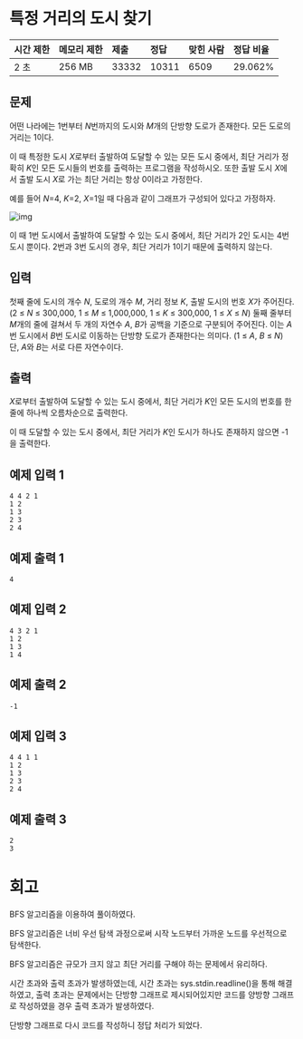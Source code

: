 # 특정 거리의 도시 찾기

| 시간 제한 | 메모리 제한 | 제출  | 정답  | 맞힌 사람 | 정답 비율 |
| :-------- | :---------- | :---- | :---- | :-------- | :-------- |
| 2 초      | 256 MB      | 33332 | 10311 | 6509      | 29.062%   |

## 문제

어떤 나라에는 1번부터 *N*번까지의 도시와 *M*개의 단방향 도로가 존재한다. 모든 도로의 거리는 1이다.

이 때 특정한 도시 *X*로부터 출발하여 도달할 수 있는 모든 도시 중에서, 최단 거리가 정확히 *K*인 모든 도시들의 번호를 출력하는 프로그램을 작성하시오. 또한 출발 도시 *X*에서 출발 도시 *X*로 가는 최단 거리는 항상 0이라고 가정한다.

예를 들어 *N*=4, *K*=2, *X*=1일 때 다음과 같이 그래프가 구성되어 있다고 가정하자.

![img](https://upload.acmicpc.net/a5e311d7-7ce4-4638-88a5-3665fb4459e5/-/preview/)

이 때 1번 도시에서 출발하여 도달할 수 있는 도시 중에서, 최단 거리가 2인 도시는 4번 도시 뿐이다.  2번과 3번 도시의 경우, 최단 거리가 1이기 때문에 출력하지 않는다.

## 입력

첫째 줄에 도시의 개수 *N*, 도로의 개수 *M*, 거리 정보 *K*, 출발 도시의 번호 *X*가 주어진다. (2 ≤ *N* ≤ 300,000, 1 ≤ *M* ≤ 1,000,000, 1 ≤ *K* ≤ 300,000, 1 ≤ *X* ≤ *N*) 둘째 줄부터 *M*개의 줄에 걸쳐서 두 개의 자연수 *A*, *B*가 공백을 기준으로 구분되어 주어진다. 이는 *A*번 도시에서 *B*번 도시로 이동하는 단방향 도로가 존재한다는 의미다. (1 ≤ *A*, *B* ≤ *N*) 단, *A*와 *B*는 서로 다른 자연수이다.

## 출력

*X*로부터 출발하여 도달할 수 있는 도시 중에서, 최단 거리가 *K*인 모든 도시의 번호를 한 줄에 하나씩 오름차순으로 출력한다.

이 때 도달할 수 있는 도시 중에서, 최단 거리가 *K*인 도시가 하나도 존재하지 않으면 -1을 출력한다.

## 예제 입력 1 

```
4 4 2 1
1 2
1 3
2 3
2 4
```

## 예제 출력 1 

```
4
```

## 예제 입력 2 

```
4 3 2 1
1 2
1 3
1 4
```

## 예제 출력 2 

```
-1
```

## 예제 입력 3 

```
4 4 1 1
1 2
1 3
2 3
2 4
```

## 예제 출력 3 

```
2
3
```

# 회고

BFS 알고리즘을 이용하여 풀이하였다.

BFS 알고리즘은 너비 우선 탐색 과정으로써 시작 노드부터 가까운 노드를 우선적으로 탐색한다.

BFS 알고리즘은 규모가 크지 않고 최단 거리를 구해야 하는 문제에서 유리하다.

시간 초과와 출력 초과가 발생하였는데, 시간 초과는 sys.stdin.readline()을 통해 해결하였고, 출력 초과는 문제에서는 단방향 그래프로 제시되어있지만 코드를 양방향 그래프로 작성하였을 경우 출력 초과가 발생하였다.

단방향 그래프로 다시 코드를 작성하니 정답 처리가 되었다.